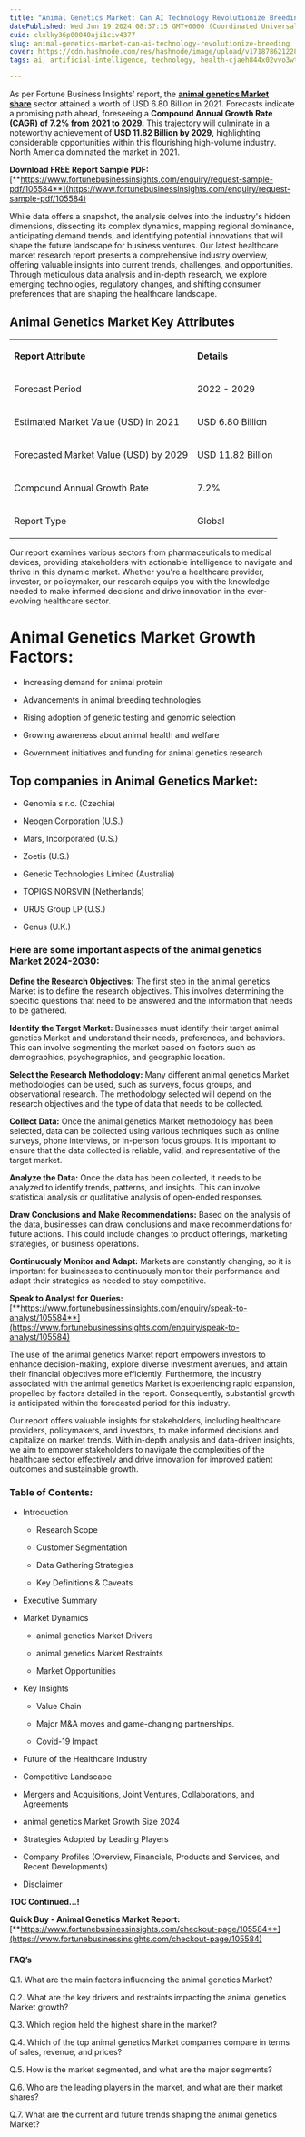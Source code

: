 ```yaml
---
title: "Animal Genetics Market: Can AI Technology Revolutionize Breeding?"
datePublished: Wed Jun 19 2024 08:37:15 GMT+0000 (Coordinated Universal Time)
cuid: clxlky36p00040aji1civ4377
slug: animal-genetics-market-can-ai-technology-revolutionize-breeding
cover: https://cdn.hashnode.com/res/hashnode/image/upload/v1718786212281/b8df7f3d-c619-471d-a0ac-f4e428758894.png
tags: ai, artificial-intelligence, technology, health-cjaeh844x02vvo3wtj5r2s75q, healthcare, animal-genetics-market

---
```


As per Fortune Business Insights’ report, the [**animal genetics Market share**](https://www.fortunebusinessinsights.com/animal-genetics-market-105584) sector attained a worth of USD 6.80 Billion in 2021. Forecasts indicate a promising path ahead, foreseeing a **Compound Annual Growth Rate (CAGR) of 7.2% from 2021 to 2029.** This trajectory will culminate in a noteworthy achievement of **USD 11.82 Billion by 2029,** highlighting considerable opportunities within this flourishing high-volume industry. North America dominated the market in 2021.

**Download FREE Report Sample PDF:** [**https://www.fortunebusinessinsights.com/enquiry/request-sample-pdf/105584**](https://www.fortunebusinessinsights.com/enquiry/request-sample-pdf/105584)

While data offers a snapshot, the analysis delves into the industry's hidden dimensions, dissecting its complex dynamics, mapping regional dominance, anticipating demand trends, and identifying potential innovations that will shape the future landscape for business ventures. Our latest healthcare market research report presents a comprehensive industry overview, offering valuable insights into current trends, challenges, and opportunities. Through meticulous data analysis and in-depth research, we explore emerging technologies, regulatory changes, and shifting consumer preferences that are shaping the healthcare landscape.

## **Animal Genetics Market Key Attributes**

<table><tbody><tr><td colspan="1" rowspan="1"><p><strong>Report Attribute</strong></p></td><td colspan="1" rowspan="1"><p><strong>Details</strong></p></td></tr><tr><td colspan="1" rowspan="1"><p>Forecast Period</p></td><td colspan="1" rowspan="1"><p>2022 - 2029</p></td></tr><tr><td colspan="1" rowspan="1"><p>Estimated Market Value (USD) in&nbsp;2021</p></td><td colspan="1" rowspan="1"><p>USD 6.80 Billion</p></td></tr><tr><td colspan="1" rowspan="1"><p>Forecasted Market Value (USD) by&nbsp;2029</p></td><td colspan="1" rowspan="1"><p>USD 11.82 Billion</p></td></tr><tr><td colspan="1" rowspan="1"><p>Compound Annual Growth Rate</p></td><td colspan="1" rowspan="1"><p>7.2%</p></td></tr><tr><td colspan="1" rowspan="1"><p>Report Type</p></td><td colspan="1" rowspan="1"><p>Global</p></td></tr></tbody></table>

Our report examines various sectors from pharmaceuticals to medical devices, providing stakeholders with actionable intelligence to navigate and thrive in this dynamic market. Whether you're a healthcare provider, investor, or policymaker, our research equips you with the knowledge needed to make informed decisions and drive innovation in the ever-evolving healthcare sector.

# Animal Genetics Market Growth Factors:

* Increasing demand for animal protein
    
* Advancements in animal breeding technologies
    
* Rising adoption of genetic testing and genomic selection
    
* Growing awareness about animal health and welfare
    
* Government initiatives and funding for animal genetics research
    

## **Top companies in Animal Genetics Market:**

* Genomia s.r.o. (Czechia)
    
* Neogen Corporation (U.S.)
    
* Mars, Incorporated (U.S.)
    
* Zoetis (U.S.)
    
* Genetic Technologies Limited (Australia)
    
* TOPIGS NORSVIN (Netherlands)
    
* URUS Group LP (U.S.)
    
* Genus (U.K.)
    

### **Here are some important aspects of the animal genetics Market 2024-2030:**

**Define the Research Objectives:** The first step in the animal genetics Market is to define the research objectives. This involves determining the specific questions that need to be answered and the information that needs to be gathered.

**Identify the Target Market:** Businesses must identify their target animal genetics Market and understand their needs, preferences, and behaviors. This can involve segmenting the market based on factors such as demographics, psychographics, and geographic location.

**Select the Research Methodology:** Many different animal genetics Market methodologies can be used, such as surveys, focus groups, and observational research. The methodology selected will depend on the research objectives and the type of data that needs to be collected.

**Collect Data:** Once the animal genetics Market methodology has been selected, data can be collected using various techniques such as online surveys, phone interviews, or in-person focus groups. It is important to ensure that the data collected is reliable, valid, and representative of the target market.

**Analyze the Data:** Once the data has been collected, it needs to be analyzed to identify trends, patterns, and insights. This can involve statistical analysis or qualitative analysis of open-ended responses.

**Draw Conclusions and Make Recommendations:** Based on the analysis of the data, businesses can draw conclusions and make recommendations for future actions. This could include changes to product offerings, marketing strategies, or business operations.

**Continuously Monitor and Adapt:** Markets are constantly changing, so it is important for businesses to continuously monitor their performance and adapt their strategies as needed to stay competitive.

**Speak to Analyst for Queries:** [**https://www.fortunebusinessinsights.com/enquiry/speak-to-analyst/105584**](https://www.fortunebusinessinsights.com/enquiry/speak-to-analyst/105584)

The use of the animal genetics Market report empowers investors to enhance decision-making, explore diverse investment avenues, and attain their financial objectives more efficiently. Furthermore, the industry associated with the animal genetics Market is experiencing rapid expansion, propelled by factors detailed in the report. Consequently, substantial growth is anticipated within the forecasted period for this industry.

Our report offers valuable insights for stakeholders, including healthcare providers, policymakers, and investors, to make informed decisions and capitalize on market trends. With in-depth analysis and data-driven insights, we aim to empower stakeholders to navigate the complexities of the healthcare sector effectively and drive innovation for improved patient outcomes and sustainable growth.

### **Table of Contents:**

* Introduction
    
    * Research Scope
        
    * Customer Segmentation
        
    * Data Gathering Strategies
        
    * Key Definitions & Caveats
        
* Executive Summary
    
* Market Dynamics
    
    * animal genetics Market Drivers
        
    * animal genetics Market Restraints
        
    * Market Opportunities
        
* Key Insights
    
    * Value Chain
        
    * Major M&A moves and game-changing partnerships.
        
    * Covid-19 Impact
        
* Future of the Healthcare Industry
    
* Competitive Landscape
    
* Mergers and Acquisitions, Joint Ventures, Collaborations, and Agreements
    
* animal genetics Market Growth Size 2024
    
* Strategies Adopted by Leading Players
    
* Company Profiles (Overview, Financials, Products and Services, and Recent Developments)
    
* Disclaimer
    

**TOC Continued…!**

**Quick Buy - Animal Genetics Market Report:** [**https://www.fortunebusinessinsights.com/checkout-page/105584**](https://www.fortunebusinessinsights.com/checkout-page/105584)

#### **FAQ’s**

Q.1. What are the main factors influencing the animal genetics Market?

Q.2. What are the key drivers and restraints impacting the animal genetics Market growth?

Q.3. Which region held the highest share in the market?

Q.4. Which of the top animal genetics Market companies compare in terms of sales, revenue, and prices?

Q.5. How is the market segmented, and what are the major segments?

Q.6. Who are the leading players in the market, and what are their market shares?

Q.7. What are the current and future trends shaping the animal genetics Market?